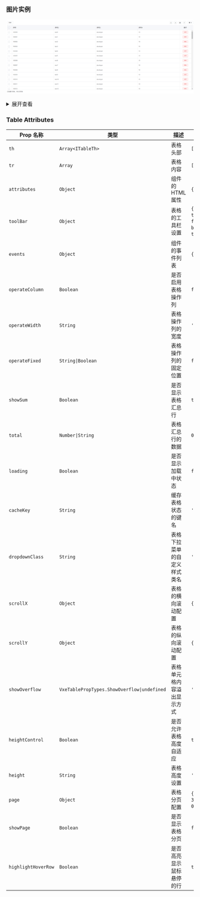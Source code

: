 ### 图片实例

![通用页面](/table_cpn.png)

<details>
<summary class="show">展开查看</summary>

### pageName.vue

```vue
<script lang="ts" setup>
import { onMounted, reactive, ref } from 'vue'
import type { NxTableProps, ITableTh, NxTableInstance } from '@jinxb/nexus-ui'
import { useTableData } from '@jinxb/nexus-ui'

/**
 * 表格配置
 * @table 绑定表格ref
 * @tableData 表格配置项
 * @setTh 初始化表头数据
 * @getList 初始化表格行数据
 * @scrollLoad 下拉加载
 */
const table = ref<NxTableInstance>()
let getList: (flag?: boolean) => void
// 表格配置
const tableData: NxTableProps = reactive({
  th: [] as ITableTh[],
  tr: [],
  showSum: true,
  toolBar: {
    toolbarShow: true,
    print: true,
    zoom: true,
    import: true,
    export: true,
    refresh: {
      query: (...status) => {
        getList(true)
        console.log(status)
      }
    }
  },
  operateColumn: true,
  operateFixed: true,
  operateWidth: '120',
  total: 999,
  loading: false
})
const page = reactive({
  current: 1,
  size: 50
})

const { getListData, scrollLoad } = useTableData(table, tableData, page, ({ size }) =>
  findList(size)
)

// 设置表头
const setTh = () => {
  const th = [
    { field: 'checkbox', width: 50, type: 'checkbox' },
    { field: 'id', title: '序号', handleClickShow: false },
    { field: 'name', title: '序号2' },
    { field: 'role', title: '序号3' },
    { field: 'age', title: '序号4' }
  ] as ITableTh[]
  tableData.th = th
  tableData.cacheKey = 'Nx-table'
}
setTh()

// 请求数据
getList = (flag) => {
  getListData(flag)
}

// 模拟请求数据
function findList(size) {
  return new Promise((resolve) => {
    setTimeout(() => {
      var list = []
      for (var index = 0; index < size; index++) {
        list.push({
          id: 100000 + index,
          name: 'test' + index,
          role: 'developer',
          age: 10,
          date: '2019-05-01',
          address: 'address abc' + index
        })
      }
      resolve({
        total: 200,
        records: list
      })
    }, 250)
  })
}

const handleClick = (scope) => {
  console.log('111111', scope)
}

onMounted(() => {
  getList()
})
</script>

<template>
  <div class="about">
    <div style="height: calc(100% - 210px)">
      <nx-table
        @scrollLoad="scrollLoad"
        ref="table"
        v-bind="tableData"
        @handleClick="handleClick"
        class="table"
      >
        <template #toolBarBtns>
          <el-button size="mini" @click="() => {}">功能1</el-button>
        </template>
        <template #operate_slot="scope">
          <div>
            <el-button plain type="danger" size="mini" @click="handleClick(scope)">按钮</el-button>
          </div>
        </template>
      </nx-table>
    </div>
  </div>
</template>

<style lang="scss" scoped>
.about {
  display: flex;
  flex-direction: column;
  height: 100vh;
  width: 100%;
  padding: 8px;
  box-sizing: border-box;
}
</style>
```

</details>

### Table Attributes

| Prop 名称           | 类型                                        | 描述                         | 默认值                                     |
| ------------------- | ------------------------------------------- | ---------------------------- | ------------------------------------------ |
| `th`                | `Array<ITableTh>`                           | 表格头部                     | `[]`                                       |
| `tr`                | `Array`                                     | 表格内容                     | `[]`                                       |
| `attributes`        | `Object`                                    | 组件的 HTML 属性             | `{}`                                       |
| `toolBar`           | `Object`                                    | 表格的工具栏设置             | `{ toolbarShow: false, borderShow: true }` |
| `events`            | `Object`                                    | 组件的事件列表               | `{}`                                       |
| `operateColumn`     | `Boolean`                                   | 是否启用表格操作列           | `false`                                    |
| `operateWidth`      | `String`                                    | 表格操作列的宽度             | `''`                                       |
| `operateFixed`      | `String\|Boolean`                           | 表格操作列的固定位置         | `false`                                    |
| `showSum`           | `Boolean`                                   | 是否显示表格汇总行           | `true`                                     |
| `total`             | `Number\|String`                            | 表格汇总行的数据             | `0`                                        |
| `loading`           | `Boolean`                                   | 是否显示加载中状态           | `false`                                    |
| `cacheKey`          | `String`                                    | 缓存表格状态的键名           | `''`                                       |
| `dropdownClass`     | `String`                                    | 表格下拉菜单的自定义样式类名 | `''`                                       |
| `scrollX`           | `Object`                                    | 表格的横向滚动配置           | `{ gt: -1 }`                               |
| `scrollY`           | `Object`                                    | 表格的纵向滚动配置           | `{ gt: -1 }`                               |
| `showOverflow`      | `VxeTablePropTypes.ShowOverflow\|undefined` | 表格单元格内容溢出显示方式   | `'tooltip'`                                |
| `heightControl`     | `Boolean`                                   | 是否允许表格高度自适应       | `true`                                     |
| `height`            | `String`                                    | 表格高度设置                 | `'auto'`                                   |
| `page`              | `Object`                                    | 表格分页配置                 | `{ pageSize: 30, pageNum: 0 }`             |
| `showPage`          | `Boolean`                                   | 是否显示表格分页             | `false`                                    |
| `highlightHoverRow` | `Boolean`                                   | 是否高亮显示鼠标悬停的行     | `true`                                     |
